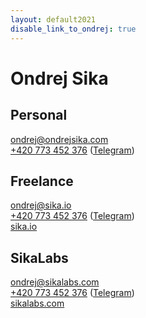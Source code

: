 ```yaml
---
layout: default2021
disable_link_to_ondrej: true
---
```


# Ondrej Sika

## Personal

<ondrej@ondrejsika.com>
<br/>
[+420 773 452 376](tel:+420773452376) ([Telegram](https://t.me/ondrejsika))

## Freelance

<ondrej@sika.io>
<br/>
[+420 773 452 376](tel:+420773452376) ([Telegram](https://t.me/ondrejsika))
<br/>
[sika.io](https://sika.io)

## SikaLabs

<ondrej@sikalabs.com>
<br/>
[+420 773 452 376](tel:+420773452376) ([Telegram](https://t.me/ondrejsika))
<br/>
[sikalabs.com](https://sikalabs.com)
